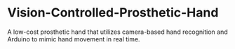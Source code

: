 # Vision-Controlled-Prosthetic-Hand
A low-cost prosthetic hand that utilizes camera-based hand recognition and Arduino to mimic hand movement in real time.



